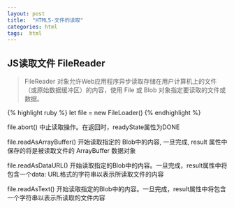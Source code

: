 ```yaml
---
layout: post
title:  "HTML5-文件的读取"
categories: html
tags:  html
---
```


## JS读取文件 FileReader

>FileReader 对象允许Web应用程序异步读取存储在用户计算机上的文件（或原始数据缓冲区）的内容，使用 File 或 Blob 对象指定要读取的文件或数据。

{% highlight ruby %} let file = new FileLoader() {% endhighlight %}

file.abort()
中止读取操作。在返回时，readyState属性为DONE

file.readAsArrayBuffer()
开始读取指定的 Blob中的内容, 一旦完成, result 属性中保存的将是被读取文件的 ArrayBuffer 数据对象

file.readAsDataURL()
开始读取指定的Blob中的内容。一旦完成，result属性中将包含一个data: URL格式的字符串以表示所读取文件的内容

file.readAsText()
开始读取指定的Blob中的内容。一旦完成，result属性中将包含一个字符串以表示所读取的文件内容
